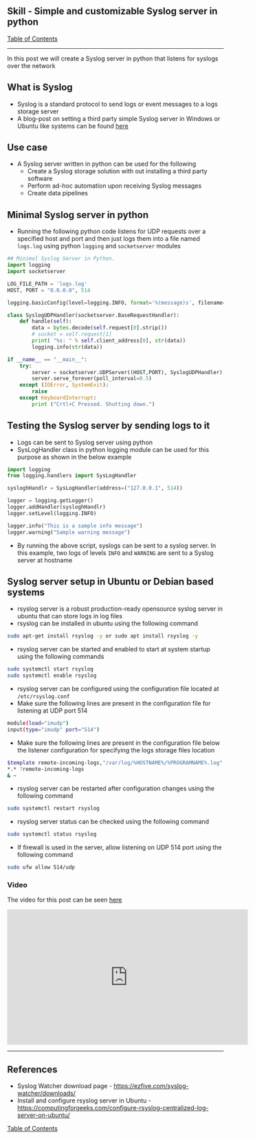 ## Skill - Simple and customizable Syslog server in python

[Table of Contents](https://nagasudhir.blogspot.com/2020/04/taming-python-table-of-contents.html)

<hr>

In this post we will create a Syslog server in python that listens for syslogs over the network

## What is Syslog
* Syslog is a standard protocol to send logs or event messages to a logs storage server
* A blog-post on setting a third party simple Syslog server in Windows or Ubuntu like systems can be found [here](https://nagasudhir.blogspot.com/2023/01/simple-syslog-server-setup-in-windows.html) 

## Use case
* A Syslog server written in python can be used for the following 
	* Create a Syslog storage solution with out installing a third party software 
	* Perform ad-hoc automation upon receiving Syslog messages
	* Create data pipelines

## Minimal Syslog server in python
* Running the following python code listens for UDP requests over a specified host and port and then just logs them into a file named `logs.log` using python `logging` and `socketserver` modules

```py
## Minimal Syslog Server in Python.
import logging
import socketserver

LOG_FILE_PATH = 'logs.log'
HOST, PORT = "0.0.0.0", 514

logging.basicConfig(level=logging.INFO, format='%(message)s', filename=LOG_FILE_PATH, filemode='a')

class SyslogUDPHandler(socketserver.BaseRequestHandler):
	def handle(self):
		data = bytes.decode(self.request[0].strip())
		# socket = self.request[1]
		print( "%s: " % self.client_address[0], str(data))
		logging.info(str(data))

if __name__ == "__main__":
	try:
		server = socketserver.UDPServer((HOST,PORT), SyslogUDPHandler)
		server.serve_forever(poll_interval=0.5)
	except (IOError, SystemExit):
		raise
	except KeyboardInterrupt:
		print ("Crtl+C Pressed. Shutting down.")

```

## Testing the Syslog server by sending logs to it
* Logs can be sent to Syslog server using python
* SysLogHandler class in python logging module can be used for this purpose as shown in the below example 

```py
import logging
from logging.handlers import SysLogHandler

sysloghHandlr = SysLogHandler(address=("127.0.0.1", 514))

logger = logging.getLogger()
logger.addHandler(sysloghHandlr)
logger.setLevel(logging.INFO)

logger.info("This is a sample info message")
logger.warning("Sample warning message")

```
* By running the above script, syslogs can be sent to a syslog server. In this example, two logs of levels `INFO` and `WARNING` are sent to a Syslog server at hostname

## Syslog server setup in Ubuntu or Debian based systems
* rsyslog server is a robust production-ready opensource syslog server in ubuntu that can store logs in log files
* rsyslog can be installed in ubuntu using the following command
```bash
sudo apt-get install rsyslog -y or sudo apt install rsyslog -y
```
* rsyslog server can be started and enabled to start at system startup using the following commands
```bash
sudo systemctl start rsyslog
sudo systemctl enable rsyslog
```
* rsyslog server can be configured using the configuration file located at `/etc/rsyslog.conf` 
* Make sure the following lines are present in the configuration file for listening at UDP port 514
```bash
module(load="imudp")
input(type="imudp" port="514")
```
* Make sure the following lines are present in the configuration file below the listener configuration for specifying the logs storage files location
```bash
$template remote-incoming-logs,"/var/log/%HOSTNAME%/%PROGRAMNAME%.log" 
*.* ?remote-incoming-logs
& ~
```
* rsyslog server can be restarted after configuration changes using the following command
```bash
sudo systemctl restart rsyslog
```
* rsyslog server status can be checked using the following command
```bash
sudo systemctl status rsyslog
```
* If firewall is used in the server, allow listening on UDP 514 port using the following command
```bash
sudo ufw allow 514/udp
```

### Video
The video for this post can be seen [here](https://youtu.be/TIis6_RmMJo)

<iframe width="560" height="315" src="https://www.youtube.com/embed/TIis6_RmMJo" title="YouTube video player" frameborder="0" allow="accelerometer; autoplay; clipboard-write; encrypted-media; gyroscope; picture-in-picture; web-share" allowfullscreen></iframe>

<hr/>

## References
* Syslog Watcher download page - https://ezfive.com/syslog-watcher/downloads/
* Install and configure rsyslog server in Ubuntu - https://computingforgeeks.com/configure-rsyslog-centralized-log-server-on-ubuntu/

[Table of Contents](https://nagasudhir.blogspot.com/2020/04/taming-python-table-of-contents.html)


<!--stackedit_data:
eyJoaXN0b3J5IjpbMTgyOTEyNDA3MCwtMTM1NzM0ODgwM119
-->